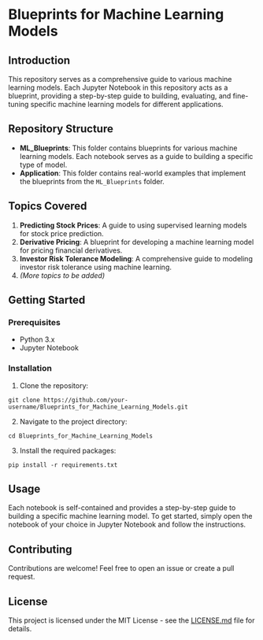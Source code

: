 # Blueprints for Machine Learning Models

## Introduction

This repository serves as a comprehensive guide to various machine learning models. Each Jupyter Notebook in this repository acts as a blueprint, providing a step-by-step guide to building, evaluating, and fine-tuning specific machine learning models for different applications.

## Repository Structure

- **ML_Blueprints**: This folder contains blueprints for various machine learning models. Each notebook serves as a guide to building a specific type of model.
- **Application**: This folder contains real-world examples that implement the blueprints from the `ML_Blueprints` folder.

## Topics Covered

1. **Predicting Stock Prices**: A guide to using supervised learning models for stock price prediction.
2. **Derivative Pricing**: A blueprint for developing a machine learning model for pricing financial derivatives.
3. **Investor Risk Tolerance Modeling**: A comprehensive guide to modeling investor risk tolerance using machine learning.
4. _(More topics to be added)_

## Getting Started

### Prerequisites

- Python 3.x
- Jupyter Notebook

### Installation

1. Clone the repository:

`git clone https://github.com/your-username/Blueprints_for_Machine_Learning_Models.git`

2. Navigate to the project directory:

`cd Blueprints_for_Machine_Learning_Models`

3. Install the required packages:

`pip install -r requirements.txt`


## Usage

Each notebook is self-contained and provides a step-by-step guide to building a specific machine learning model. To get started, simply open the notebook of your choice in Jupyter Notebook and follow the instructions.

## Contributing

Contributions are welcome! Feel free to open an issue or create a pull request.

## License

This project is licensed under the MIT License - see the [LICENSE.md](LICENSE.md) file for details.


